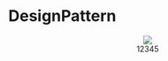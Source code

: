 # DesignPattern

<center>
<image src="/home/l1nkkk/Documents/github/Knowledge/DesignPattern/pic/WeChat Image_20191024145013.png">
<br>
<span>12345</span>
</center>